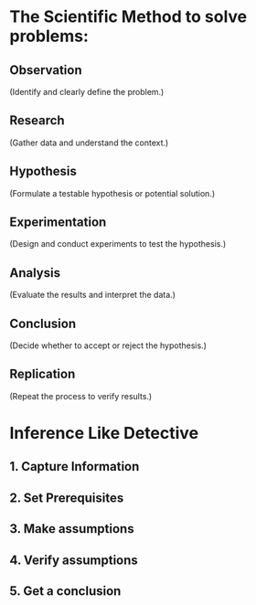 # The Scientific Method to solve problems:
## Observation
(Identify and clearly define the problem.)
## Research
(Gather data and understand the context.)
## Hypothesis
(Formulate a testable hypothesis or potential solution.)
## Experimentation
(Design and conduct experiments to test the hypothesis.)
## Analysis
(Evaluate the results and interpret the data.)
## Conclusion
(Decide whether to accept or reject the hypothesis.)

## Replication
(Repeat the process to verify results.)


# Inference Like Detective
## 1. Capture Information

## 2. Set Prerequisites

## 3. Make assumptions

## 4. Verify assumptions

## 5. Get a conclusion
